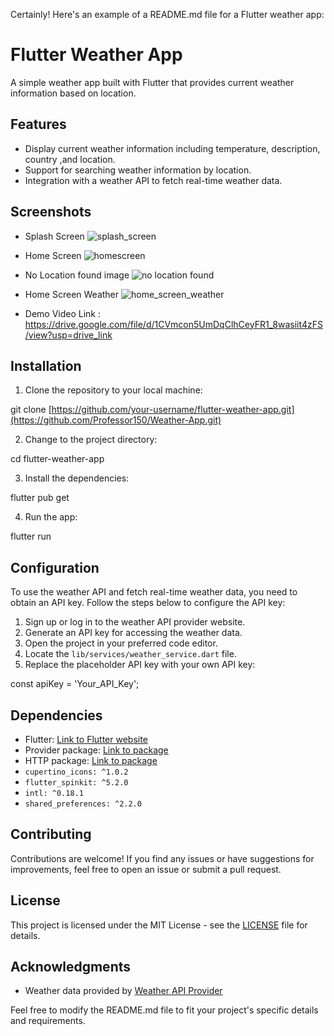 Certainly! Here's an example of a README.md file for a Flutter weather app:

# Flutter Weather App

A simple weather app built with Flutter that provides current weather information based on location.

## Features

- Display current weather information including temperature, description, country ,and location.
- Support for searching weather information by location.
- Integration with a weather API to fetch real-time weather data.

## Screenshots
- Splash Screen
  ![splash_screen](https://github.com/Professor150/Weather-App/assets/111327972/8b4a4d22-c15b-453d-a527-040713ad2730)


- Home Screen
 ![homescreen](https://github.com/Professor150/Weather-App/assets/111327972/901daa8b-275c-4c1a-bad0-81bc647e24a9)


- No Location found image
 ![no location found](https://github.com/Professor150/Weather-App/assets/111327972/4977fea1-2a98-4ce7-acdb-5c9238b3cee4)

- Home Screen Weather
![home_screen_weather](https://github.com/Professor150/Weather-App/assets/111327972/6b88c1a8-d2bf-4d69-9c37-135ca3dd9dc8)


- Demo Video Link : https://drive.google.com/file/d/1CVmcon5UmDqClhCeyFR1_8wasiit4zFS/view?usp=drive_link



## Installation

1. Clone the repository to your local machine:

git clone [https://github.com/your-username/flutter-weather-app.git](https://github.com/Professor150/Weather-App.git)

2. Change to the project directory:

cd flutter-weather-app

3. Install the dependencies:

flutter pub get

4. Run the app:

flutter run
## Configuration

To use the weather API and fetch real-time weather data, you need to obtain an API key. Follow the steps below to configure the API key:

1. Sign up or log in to the weather API provider website.
2. Generate an API key for accessing the weather data.
3. Open the project in your preferred code editor.
4. Locate the `lib/services/weather_service.dart` file.
5. Replace the placeholder API key with your own API key:


const apiKey  = 'Your_API_Key';

## Dependencies

- Flutter: [Link to Flutter website](https://flutter.dev/)
- Provider package: [Link to package](https://pub.dev/packages/provider)
- HTTP package: [Link to package](https://pub.dev/packages/http)
- `cupertino_icons: ^1.0.2`
- `flutter_spinkit: ^5.2.0`
- `intl: ^0.18.1`
- `shared_preferences: ^2.2.0`

## Contributing

Contributions are welcome! If you find any issues or have suggestions for improvements, feel free to open an issue or submit a pull request.

## License

This project is licensed under the MIT License - see the [LICENSE](LICENSE) file for details.

## Acknowledgments

- Weather data provided by [Weather API Provider](https://weatherapi.com/)

Feel free to modify the README.md file to fit your project's specific details and requirements.
